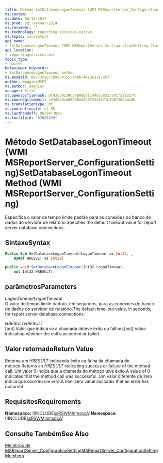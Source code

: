 ```yaml
---
title: Método SetDatabaseLogonTimeout (WMI MSReportServer_ConfigurationSetting) | Microsoft Docs
ms.custom: ''
ms.date: 06/13/2017
ms.prod: sql-server-2014
ms.reviewer: ''
ms.technology: reporting-services-native
ms.topic: conceptual
api_name:
- SetDatabaseLogonTimeout (WMI MSReportServer_ConfigurationSetting Class)
api_location:
- reportingservices.mof
topic_type:
- apiref
helpviewer_keywords:
- SetDatabaseLogonTimeout method
ms.assetid: b8773596-5b98-4355-a4ab-4412e1317c67
author: maggiesMSFT
ms.author: maggies
manager: kfile
ms.openlocfilehash: bf93cd9158c3489db611446ac8523701f52831f4
ms.sourcegitcommit: ad4d92dce894592a259721a1571b1d8736abacdb
ms.translationtype: MT
ms.contentlocale: pt-BR
ms.lasthandoff: 08/04/2020
ms.locfileid: "87683999"
---
```

# <a name="setdatabaselogontimeout-method-wmi-msreportserver_configurationsetting"></a><span data-ttu-id="7182b-102">Método SetDatabaseLogonTimeout (WMI MSReportServer_ConfigurationSetting)</span><span class="sxs-lookup"><span data-stu-id="7182b-102">SetDatabaseLogonTimeout Method (WMI MSReportServer_ConfigurationSetting)</span></span>
  <span data-ttu-id="7182b-103">Especifica o valor de tempo limite padrão para as conexões do banco de dados do servidor de relatório.</span><span class="sxs-lookup"><span data-stu-id="7182b-103">Specifies the default timeout value for report server database connections.</span></span>  
  
## <a name="syntax"></a><span data-ttu-id="7182b-104">Sintaxe</span><span class="sxs-lookup"><span data-stu-id="7182b-104">Syntax</span></span>  
  
```vb  
Public Sub SetDatabaseLogonTimeout(LogonTimeout as Int32, _  
    ByRef HRESULT as Int32)  
```  
  
```csharp  
public void SetDatabaseLogonTimeout(Int32 LogonTimeout,   
    out Int32 HRESULT);  
```  
  
## <a name="parameters"></a><span data-ttu-id="7182b-105">parâmetros</span><span class="sxs-lookup"><span data-stu-id="7182b-105">Parameters</span></span>  
 <span data-ttu-id="7182b-106">*LogonTimeout*</span><span class="sxs-lookup"><span data-stu-id="7182b-106">*LogonTimeout*</span></span>  
 <span data-ttu-id="7182b-107">O valor de tempo limite padrão, em segundos, para as conexões do banco de dados do servidor de relatório.</span><span class="sxs-lookup"><span data-stu-id="7182b-107">The default time-out value, in seconds, for report server database connections.</span></span>  
  
 <span data-ttu-id="7182b-108">*HRESULT*</span><span class="sxs-lookup"><span data-stu-id="7182b-108">*HRESULT*</span></span>  
 <span data-ttu-id="7182b-109">[out] Valor que indica se a chamada obteve êxito ou falhou.</span><span class="sxs-lookup"><span data-stu-id="7182b-109">[out] Value indicating whether the call succeeded or failed.</span></span>  
  
## <a name="return-value"></a><span data-ttu-id="7182b-110">Valor retornado</span><span class="sxs-lookup"><span data-stu-id="7182b-110">Return Value</span></span>  
 <span data-ttu-id="7182b-111">Retorna um *HRESULT* indicando êxito ou falha da chamada do método.</span><span class="sxs-lookup"><span data-stu-id="7182b-111">Returns an *HRESULT* indicating success or failure of the method call.</span></span> <span data-ttu-id="7182b-112">Um valor 0 indica que a chamada do método teve êxito.</span><span class="sxs-lookup"><span data-stu-id="7182b-112">A value of 0 indicates that the method call was successful.</span></span> <span data-ttu-id="7182b-113">Um valor diferente de zero indica que ocorreu um erro.</span><span class="sxs-lookup"><span data-stu-id="7182b-113">A non-zero value indicates that an error has occurred.</span></span>  
  
## <a name="requirements"></a><span data-ttu-id="7182b-114">Requisitos</span><span class="sxs-lookup"><span data-stu-id="7182b-114">Requirements</span></span>  
 <span data-ttu-id="7182b-115">**Namespace:** [!INCLUDE[ssRSWMInmspcA](../../includes/ssrswminmspca-md.md)]</span><span class="sxs-lookup"><span data-stu-id="7182b-115">**Namespace:** [!INCLUDE[ssRSWMInmspcA](../../includes/ssrswminmspca-md.md)]</span></span>  
  
## <a name="see-also"></a><span data-ttu-id="7182b-116">Consulte Também</span><span class="sxs-lookup"><span data-stu-id="7182b-116">See Also</span></span>  
 [<span data-ttu-id="7182b-117">Membros de MSReportServer_ConfigurationSetting</span><span class="sxs-lookup"><span data-stu-id="7182b-117">MSReportServer_ConfigurationSetting Members</span></span>](msreportserver-configurationsetting-members.md)  
  
  
